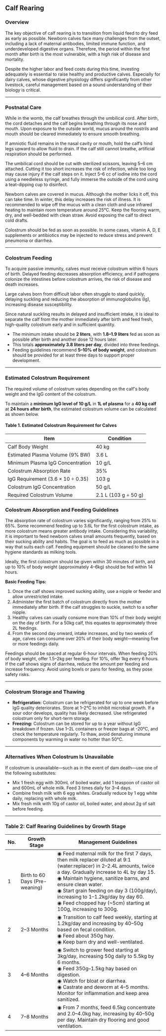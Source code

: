 ## Calf Rearing

### Overview

The key objective of calf rearing is to transition from liquid feed to dry feed as early as possible. Newborn calves face many challenges from the outset, including a lack of maternal antibodies, limited immune function, and underdeveloped digestive organs. Therefore, the period within the first month after birth is the most vulnerable, with a high risk of disease and mortality.

Despite the higher labor and feed costs during this time, investing adequately is essential to raise healthy and productive calves. Especially for dairy calves, whose digestive physiology differs significantly from other livestock, careful management based on a sound understanding of their biology is critical.

---

### Postnatal Care

While in the womb, the calf breathes through the umbilical cord. After birth, the cord detaches and the calf begins breathing through its nose and mouth. Upon exposure to the outside world, mucus around the nostrils and mouth should be cleared immediately to ensure smooth breathing.

If amniotic fluid remains in the nasal cavity or mouth, hold the calf’s hind legs upward to allow fluid to drain. If the calf still cannot breathe, artificial respiration should be performed.

The umbilical cord should be cut with sterilized scissors, leaving 5–6 cm attached. Cutting it too short increases the risk of infection, while too long may cause injury if the calf steps on it. Inject 5–6 cc of iodine into the cord using a needleless syringe, and fully immerse the outside of the cord using a teat-dipping cup to disinfect.

Newborn calves are covered in mucus. Although the mother licks it off, this can take time. In winter, this delay increases the risk of illness. It is recommended to wipe off the mucus with a clean cloth and use infrared heating to maintain room temperature around 25°C. Keep the flooring warm, dry, and well-bedded with clean straw. Avoid exposing the calf to direct cold drafts.

Colostrum should be fed as soon as possible. In some cases, vitamin A, D, E supplements or antibiotics may be injected to reduce stress and prevent pneumonia or diarrhea.

---

### Colostrum Feeding

To acquire passive immunity, calves must receive colostrum within 6 hours of birth. Delayed feeding decreases absorption efficiency, and if pathogens colonize the intestines before colostrum arrives, the risk of disease and death increases.

Large calves born from difficult labor often struggle to stand quickly, delaying suckling and reducing the absorption of immunoglobulins (Ig), increasing disease susceptibility.

Since natural suckling results in delayed and insufficient intake, it is ideal to separate the calf from the mother immediately after birth and feed fresh, high-quality colostrum early and in sufficient quantity.

- The minimum intake should be **2 liters**, with **1.8–1.9 liters** fed as soon as possible after birth and another dose 12 hours later.
- This totals **approximately 3.8 liters per day**, divided into three feedings.
- Feeding guidelines recommend **5–10% of body weight**, and colostrum should be provided for at least three days to support proper development.

---

### Estimated Colostrum Requirement

The required volume of colostrum varies depending on the calf's body weight and the IgG content of the colostrum.

To maintain a **minimum IgG level of 10 g/L** in **1L of plasma** for a **40 kg calf** at **24 hours after birth**, the estimated colostrum volume can be calculated as shown below.

#### Table 1. Estimated Colostrum Requirement for Calves

| Item                                | Condition         |
|-------------------------------------|-------------------|
| Calf Body Weight                    | 40 kg             |
| Estimated Plasma Volume (9% BW)     | 3.6 L             |
| Minimum Plasma IgG Concentration    | 10 g/L            |
| Colostrum Absorption Rate           | 35%               |
| IgG Requirement (3.6 × 10 ÷ 0.35)   | 103 g             |
| Colostrum IgG Concentration         | 50 g/L            |
| Required Colostrum Volume           | 2.1 L (103 g ÷ 50 g) |


### Colostrum Absorption and Feeding Guidelines

The absorption rate of colostrum varies significantly, ranging from 25% to 65%. Some recommend feeding up to 3.6L for the first colostrum intake, as more colostrum means greater antibody intake. Considering this variability, it is important to feed newborn calves small amounts frequently, based on their sucking ability and habits. The goal is to feed as much as possible in a way that suits each calf. Feeding equipment should be cleaned to the same hygiene standards as milking tools.

Ideally, the first colostrum should be given within 30 minutes of birth, and up to 10% of body weight (approximately 4–6kg) should be fed within 14 hours. 

**Basic Feeding Tips:**
1. Once the calf shows improved sucking ability, use a nipple or feeder and allow unrestricted intake.
2. Administer the first batch of colostrum directly from the mother immediately after birth. If the calf struggles to suckle, switch to a softer nipple.
3. Healthy calves can usually consume more than 10% of their body weight on the day of birth. For a 50kg calf, this equates to approximately three 2L feedings.
4. From the second day onward, intake increases, and by two weeks of age, calves can consume over 20% of their body weight—meaning five or more feedings daily.

Feedings should be spaced at regular 6-hour intervals. When feeding 20% of body weight, offer 1.5–2kg per feeding. For 10%, offer 1kg every 6 hours. If the calf shows signs of diarrhea, reduce the amount per feeding and increase frequency. Avoid using bowls or pans for feeding, as they pose safety risks.

---

### Colostrum Storage and Thawing

- **Refrigeration:** Colostrum can be refrigerated for up to one week before IgG quality deteriorates. Store at 1–2°C to inhibit microbial growth. If a sour odor develops, quality has likely decreased. Use refrigerated colostrum only for short-term storage.
- **Freezing:** Colostrum can be stored for up to a year without IgG breakdown if frozen. Use 1–2L containers or freezer bags at -20°C, and check the temperature regularly. To thaw, avoid denaturing immune components by warming in water no hotter than 50°C.

---

### Alternatives When Colostrum Is Unavailable

If colostrum is unavailable—such as in the event of dam death—use one of the following substitutes:

- Mix 1 fresh egg with 300mL of boiled water, add 1 teaspoon of castor oil and 600mL of whole milk. Feed 3 times daily for 3–4 days.
- Combine fresh milk with 6 egg whites. Gradually reduce by 1 egg white daily, replacing with whole milk.
- Mix fresh milk with 10g of castor oil, boiled water, and about 2g of salt before feeding.

---

### Table 2: Calf Rearing Guidelines by Growth Stage

| No. | Growth Stage             | Management Guidelines |
|-----|--------------------------|------------------------|
| 1   | Birth to 60 Days (Pre-weaning) | ◉ Feed maternal milk for the first 7 days, then milk replacer diluted at 9:1 (water:replacer) in 2–2.4L amounts, twice a day. Gradually increase to 4L by day 15. <br> ◉ Maintain hygiene, sanitize barns, and ensure clean water. <br> ◉ Start grain feeding on day 3 (100g/day), increasing to 1–1.2kg/day by day 60. <br> ◉ Feed chopped hay (~5cm) starting at 100g, increasing to 300g. |
| 2   | 2–3 Months | ◉ Transition to calf feed weekly, starting at 1.2kg/day and increasing by 40–50g based on fecal condition. <br> ◉ Feed about 350g hay. <br> ◉ Keep barn dry and well-ventilated. |
| 3   | 4–6 Months | ◉ Switch to grower feed starting at 3kg/day, increasing 50g daily to 5.5kg by 6 months. <br> ◉ Feed 350g–1.5kg hay based on digestion. <br> ◉ Watch for bloat or diarrhea. <br> ◉ Castrate and deworm at 4–5 months. Monitor for inflammation and keep area sanitized. |
| 4   | 7–8 Months | ◉ From 7 months, feed 6.5kg concentrate and 2.0–4.0kg hay, increasing by 40–50g per day. Maintain dry flooring and good ventilation. |
